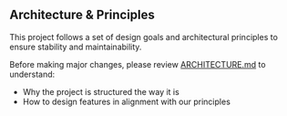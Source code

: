## Architecture & Principles

This project follows a set of design goals and architectural principles to ensure stability and maintainability.

Before making major changes, please review [ARCHITECTURE.md](./ARCHITECTURE.md) to understand:
- Why the project is structured the way it is
- How to design features in alignment with our principles
